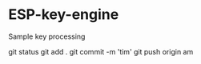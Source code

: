 # ESP-key-engine
Sample key processing 


git status
git add .
git commit -m 'tim'
git push origin am
